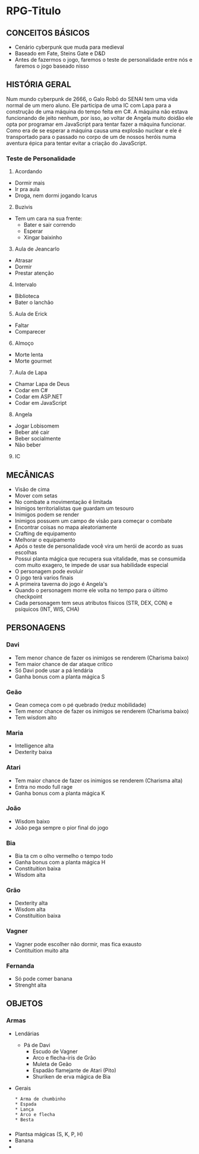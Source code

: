 # RPG-Titulo

## CONCEITOS BÁSICOS

* Cenário cyberpunk que muda para medieval
* Baseado em Fate, Steins Gate e D&D
* Antes de fazermos o jogo, faremos o teste de personalidade entre nós e faremos o jogo baseado nisso

## HISTÓRIA GERAL

Num mundo cyberpunk de 2666, o Galo Robô do SENAI tem uma vida normal de um mero aluno. Ele participa de uma IC com Lapa para a construção de uma máquina do tempo feita em C#. A máquina não estava funcionando de jeito nenhum, por isso, ao voltar de Angela muito doidão ele opta por programar em JavaScript para tentar fazer a máquina funcionar. Como era de se esperar a máquina causa uma explosão nuclear e ele é transportado para o passado no corpo de um de nossos heróis numa aventura épica para tentar evitar a criação do JavaScript.

### Teste de Personalidade

1. Acordando
  * Dormir mais
  * Ir pra aula
  * Droga, nem dormi jogando Icarus
2. Buzivis
  * Tem um cara na sua frente:
    * Bater e sair correndo
    * Esperar
    * Xingar baixinho
3. Aula de Jeancarlo
  * Atrasar
  * Dormir
  * Prestar atenção
4. Intervalo
  * Biblioteca
  * Bater o lanchão
5. Aula de Erick
  * Faltar
  * Comparecer
6. Almoço
  * Morte lenta
  * Morte gourmet
7. Aula de Lapa
  * Chamar Lapa de Deus
  * Codar em C#
  * Codar em ASP.NET
  * Codar em JavaScript
8. Angela
  * Jogar Lobisomem
  * Beber até cair
  * Beber socialmente
  * Não beber
9. IC

## MECÂNICAS

* Visão de cima
* Mover com setas
* No combate a movimentação é limitada
* Inimigos territorialistas que guardam um tesouro
* Inimigos podem se render
* Inimigos possuem um campo de visão para começar o combate
* Encontrar coisas no mapa aleatoriamente
* Crafting de equipamento
* Melhorar o equipamento
* Após o teste de personalidade você vira um herói de acordo as suas escolhas
* Possui planta mágica que recupera sua vitalidade, mas se consumida com muito exagero, te impede de usar sua habilidade especial
* O personagem pode evoluir
* O jogo terá varios finais
* A primeira taverna do jogo é Angela's
* Quando o personagem morre ele volta no tempo para o último checkpoint
* Cada personagem tem seus atributos físicos (STR, DEX, CON) e psíquicos (INT, WIS, CHA)

## PERSONAGENS

### Davi
* Tem menor chance de fazer os inimigos se renderem (Charisma baixo)
* Tem maior chance de dar ataque crítico
* Só Davi pode usar a pá lendária
* Ganha bonus com a planta mágica S

### Geão
* Gean começa com o pé quebrado (reduz mobilidade)
* Tem menor chance de fazer os inimigos se renderem (Charisma baixo)
* Tem wisdom alto

### Maria
* Intelligence alta
* Dexterity baixa

### Atari
* Tem maior chance de fazer os inimigos se renderem (Charisma alta)
* Entra no modo full rage
* Ganha bonus com a planta mágica K

### João
* Wisdom baixo
* João pega sempre o pior final do jogo

### Bia
* Bia ta cm o olho vermelho o tempo todo
* Ganha bonus com a planta mágica H
* Constituition baixa
* Wisdom alta

### Grão
* Dexterity alta
* Wisdom alta
* Constituition baixa

### Vagner
* Vagner pode escolher não dormir, mas fica exausto
* Contituition muito alta

### Fernanda 
* Só pode comer banana
* Strenght alta

## OBJETOS

### Armas

* Lendárias

  * Pá de Davi
      * Escudo de Vagner 
      * Arco e flecha-íris de Grão
      * Muleta de Geão
      * Espadão flamejante de Atari (Pito)
      * Shuriken de erva mágica de Bia
      
* Gerais

      * Arma de chumbinho
      * Espada
      * Lança
      * Arco e flecha
      * Besta

###
* Plantsa mágicas (S, K, P, H)
* Banana
* 
